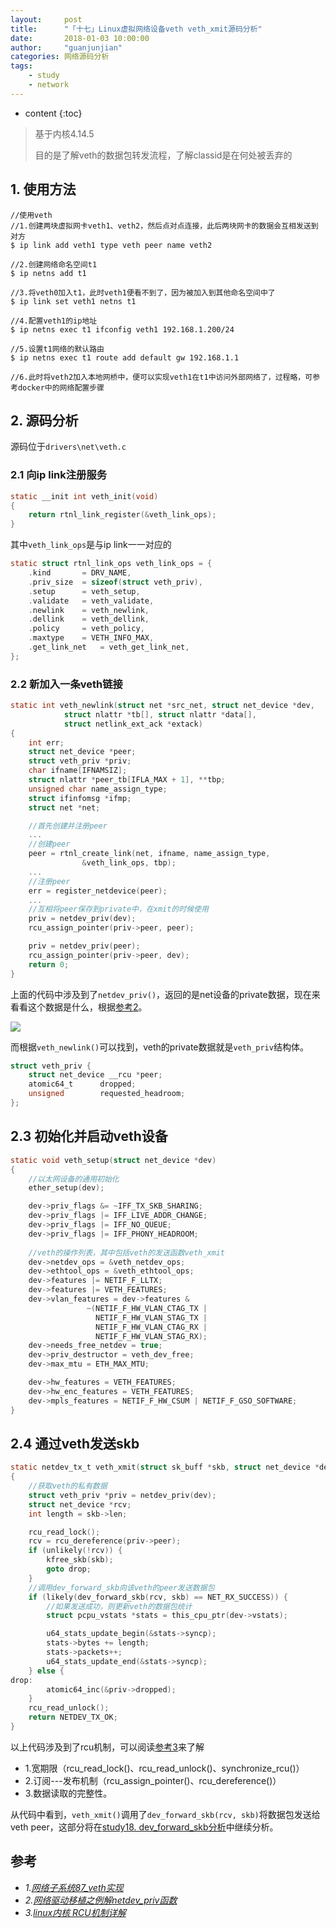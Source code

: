 ```yaml
---
layout:     post
title:      "「十七」Linux虚拟网络设备veth veth_xmit源码分析"
date:       2018-01-03 10:00:00
author:     "guanjunjian"
categories: 网络源码分析
tags:
    - study
    - network
---
```


* content
{:toc}

>
> 基于内核4.14.5
>
> 目的是了解veth的数据包转发流程，了解classid是在何处被丢弃的
> 

## 1. 使用方法

```shell
//使用veth  
//1.创建两块虚拟网卡veth1、veth2，然后点对点连接，此后两块网卡的数据会互相发送到对方  
$ ip link add veth1 type veth peer name veth2  
  
//2.创建网络命名空间t1  
$ ip netns add t1  
  
//3.将veth0加入t1，此时veth1便看不到了，因为被加入到其他命名空间中了  
$ ip link set veth1 netns t1  
  
//4.配置veth1的ip地址  
$ ip netns exec t1 ifconfig veth1 192.168.1.200/24  
  
//5.设置t1网络的默认路由  
$ ip netns exec t1 route add default gw 192.168.1.1  
  
//6.此时将veth2加入本地网桥中，便可以实现veth1在t1中访问外部网络了，过程略，可参考docker中的网络配置步骤 
```




## 2. 源码分析

源码位于`drivers\net\veth.c`

### 2.1 向ip link注册服务

```c
static __init int veth_init(void)
{
	return rtnl_link_register(&veth_link_ops);
}
```

其中`veth_link_ops`是与ip link一一对应的

```c
static struct rtnl_link_ops veth_link_ops = {
	.kind		= DRV_NAME,
	.priv_size	= sizeof(struct veth_priv),
	.setup		= veth_setup,
	.validate	= veth_validate,
	.newlink	= veth_newlink,
	.dellink	= veth_dellink,
	.policy		= veth_policy,
	.maxtype	= VETH_INFO_MAX,
	.get_link_net	= veth_get_link_net,
};
```

### 2.2 新加入一条veth链接

```c
static int veth_newlink(struct net *src_net, struct net_device *dev,
			struct nlattr *tb[], struct nlattr *data[],
			struct netlink_ext_ack *extack)
{
	int err;
	struct net_device *peer;
	struct veth_priv *priv;
	char ifname[IFNAMSIZ];
	struct nlattr *peer_tb[IFLA_MAX + 1], **tbp;
	unsigned char name_assign_type;
	struct ifinfomsg *ifmp;
	struct net *net;

	//首先创建并注册peer
	...
	//创建peer
	peer = rtnl_create_link(net, ifname, name_assign_type,
				&veth_link_ops, tbp);
	...
 	//注册peer
	err = register_netdevice(peer);
    ...
	//互相将peer保存到private中，在xmit的时候使用
	priv = netdev_priv(dev);
	rcu_assign_pointer(priv->peer, peer);

	priv = netdev_priv(peer);
	rcu_assign_pointer(priv->peer, dev);
	return 0;
}
```

上面的代码中涉及到了`netdev_priv()`，返回的是net设备的private数据，现在来看看这个数据是什么，根据[参考2][2]。

![](http://img.my.csdn.net/uploads/201112/21/0_13244603892DxH.gif)

而根据`veth_newlink()`可以找到，veth的private数据就是`veth_priv`结构体。

```c
struct veth_priv {
	struct net_device __rcu	*peer;
	atomic64_t		dropped;
	unsigned		requested_headroom;
};
```

## 2.3 初始化并启动veth设备

```c
static void veth_setup(struct net_device *dev)
{
	//以太网设备的通用初始化 
	ether_setup(dev);

	dev->priv_flags &= ~IFF_TX_SKB_SHARING;
	dev->priv_flags |= IFF_LIVE_ADDR_CHANGE;
	dev->priv_flags |= IFF_NO_QUEUE;
	dev->priv_flags |= IFF_PHONY_HEADROOM;
    
	//veth的操作列表，其中包括veth的发送函数veth_xmit
	dev->netdev_ops = &veth_netdev_ops;
	dev->ethtool_ops = &veth_ethtool_ops;
	dev->features |= NETIF_F_LLTX;
	dev->features |= VETH_FEATURES;
	dev->vlan_features = dev->features &
			     ~(NETIF_F_HW_VLAN_CTAG_TX |
			       NETIF_F_HW_VLAN_STAG_TX |
			       NETIF_F_HW_VLAN_CTAG_RX |
			       NETIF_F_HW_VLAN_STAG_RX);
	dev->needs_free_netdev = true;
	dev->priv_destructor = veth_dev_free;
	dev->max_mtu = ETH_MAX_MTU;

	dev->hw_features = VETH_FEATURES;
	dev->hw_enc_features = VETH_FEATURES;
	dev->mpls_features = NETIF_F_HW_CSUM | NETIF_F_GSO_SOFTWARE;
}
```

## 2.4 通过veth发送skb

```c
static netdev_tx_t veth_xmit(struct sk_buff *skb, struct net_device *dev)
{
	//获取veth的私有数据
	struct veth_priv *priv = netdev_priv(dev);
	struct net_device *rcv;
	int length = skb->len;

	rcu_read_lock();
	rcv = rcu_dereference(priv->peer);
	if (unlikely(!rcv)) {
		kfree_skb(skb);
		goto drop;
	}
	//调用dev_forward_skb向该veth的peer发送数据包
	if (likely(dev_forward_skb(rcv, skb) == NET_RX_SUCCESS)) {
	    //如果发送成功，则更新veth的数据包统计
		struct pcpu_vstats *stats = this_cpu_ptr(dev->vstats);

		u64_stats_update_begin(&stats->syncp);
		stats->bytes += length;
		stats->packets++;
		u64_stats_update_end(&stats->syncp);
	} else {
drop:
		atomic64_inc(&priv->dropped);
	}
	rcu_read_unlock();
	return NETDEV_TX_OK;
}
```

以上代码涉及到了rcu机制，可以阅读[参考3][3]来了解

-	1.宽期限（rcu_read_lock()、rcu_read_unlock()、synchronize_rcu()）
-	2.订阅---发布机制（rcu_assign_pointer()、rcu_dereference()）
-	3.数据读取的完整性。

从代码中看到，`veth_xmit()`调用了`dev_forward_skb(rcv, skb)`将数据包发送给veth peer，这部分将在[study18. dev_forward_skb分析][4]中继续分析。

## 参考

* *1.[网络子系统87_veth实现][1]*
* *2.[网络驱动移植之例解netdev_priv函数][2]*
* *3.[linux内核 RCU机制详解][3]*

[1]:http://blog.csdn.net/nerdx/article/details/38561933 "网络子系统87_veth实现" 
[2]:http://blog.csdn.net/npy_lp/article/details/7090541 "网络驱动移植之例解netdev_priv函数" 
[3]:http://blog.csdn.net/xabc3000/article/details/15335131 "linux内核 RCU机制详解" 
[4]:https://guanjunjian.github.io/2018/01/05/study-18-dev_forward_skb-source-analysis/ "study18. dev_forward_skb分析"